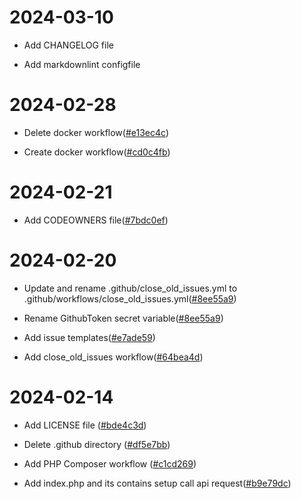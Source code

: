 # 2024-03-10

- Add CHANGELOG file

- Add markdownlint configfile

# 2024-02-28

- Delete docker workflow([#e13ec4c](https://github.com/fadihanna123/phpPlayGround/commit/e13ec4c7496cef2040dd6eeb04d5ec1706f76f25))

- Create docker workflow([#cd0c4fb](https://github.com/fadihanna123/phpPlayGround/commit/cd0c4fb17ba5c1f2274734efe0025fa4853bb1e6))

# 2024-02-21

- Add CODEOWNERS file([#7bdc0ef](https://github.com/fadihanna123/phpPlayGround/commit/7bdc0ef41dc2be5fa81011b05f76a8963c2b0af9))

# 2024-02-20

- Update and rename .github/close_old_issues.yml to .github/workflows/close_old_issues.yml([#8ee55a9](https://github.com/fadihanna123/phpPlayGround/commit/8ee55a94c78c986df3487a4801a83635f984b461))

- Rename GithubToken secret variable([#8ee55a9](https://github.com/fadihanna123/phpPlayGround/commit/8ee55a94c78c986df3487a4801a83635f984b461))

- Add issue templates([#e7ade59](https://github.com/fadihanna123/phpPlayGround/commit/e7ade5981239eabcc4de889e0a1f3e08c8bcb768))

- Add close_old_issues workflow([#64bea4d](https://github.com/fadihanna123/phpPlayGround/commit/64bea4d8fc30c73336874eb54d17302d361af8c3))

# 2024-02-14

- Add LICENSE file ([#bde4c3d](https://github.com/fadihanna123/phpPlayGround/commit/bde4c3d31a2f099679541424ff0b174e6db3cc2f))

- Delete .github directory ([#df5e7bb](https://github.com/fadihanna123/phpPlayGround/commit/df5e7bbcdedf0b8661e67b797d024e07d45cb73d))

- Add PHP Composer workflow ([#c1cd269](https://github.com/fadihanna123/phpPlayGround/commit/c1cd2696fc625e4ceb4d0ca8a601d53b8a692aff))

- Add index.php and its contains setup call api request([#b9e79dc](https://github.com/fadihanna123/phpPlayGround/commit/b9e79dcb768995fc37441db266696621017de3cc))
